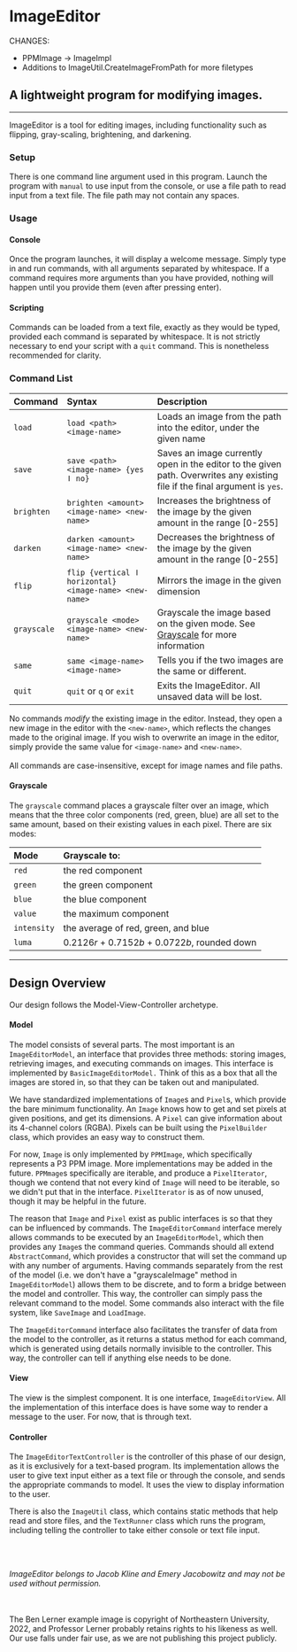 # ImageEditor

CHANGES:

- PPMImage -> ImageImpl
- Additions to ImageUtil.CreateImageFromPath for more filetypes

## A lightweight program for modifying images.

---
ImageEditor is a tool for editing images,
including functionality such as flipping, gray-scaling, brightening, and darkening.

### Setup

There is one command line argument used in this program. Launch the program with `manual` to use
input from the console,
or use a file path to read input from a text file. The file path may not contain any spaces.

### Usage

#### Console

Once the program launches, it will display a welcome message. Simply type in and run commands, with
all arguments separated by whitespace.
If a command requires more arguments than you have provided, nothing will happen until you provide
them (even after pressing enter).

#### Scripting

Commands can be loaded from a text file, exactly as they would be typed, provided each command is
separated by whitespace.
It is not strictly necessary to end your script with a `quit` command. This is nonetheless
recommended for clarity.

### Command List

| Command     | Syntax                                                 | Description                                                                                                                 |
|:------------|:-------------------------------------------------------|:----------------------------------------------------------------------------------------------------------------------------|
| `load `     | `load <path> <image-name>`                             | Loads an image from the path into the editor, under the given name                                                          |
| `save`      | `save <path> <image-name> {yes ǀ no}`                  | Saves an image currently open in the editor to the given path. Overwrites any existing file if the final argument is `yes`. |
| `brighten`  | `brighten <amount> <image-name> <new-name>`            | Increases the brightness of the image by the given amount in the range [0-255]                                              |
| `darken`    | `darken <amount> <image-name> <new-name>`              | Decreases the brightness of the image by the given amount in the range [0-255]                                              |
| `flip`      | `flip {vertical ǀ horizontal} <image-name> <new-name>` | Mirrors the image in the given dimension                                                                                    |
| `grayscale` | `grayscale <mode> <image-name> <new-name>`             | Grayscale the image based on the given mode. See [Grayscale](#Grayscale) for more information                               |
| `same`      | `same <image-name> <image-name>`                       | Tells you if the two images are the same or different.                                                                      |
| `quit`      | `quit` or `q` or `exit`                                | Exits the ImageEditor. All unsaved data will be lost.                                                                       |

No commands *modify* the existing image in the editor. Instead, they open a new image in the editor
with the `<new-name>`,
which reflects the changes made to the original image. If you wish to overwrite an image in the
editor, simply provide the same value for `<image-name>` and `<new-name>`.
<br>
<br>
All commands are case-insensitive, except for image names and file paths.

#### Grayscale

The `grayscale` command places a grayscale filter over an image, which means that the three color
components
(red, green, blue) are all set to the same amount, based on their existing values in each pixel.
There are six modes:

| Mode        | Grayscale to:                                   |
|:------------|:------------------------------------------------|
| `red`       | the red component                               |
| `green`     | the green component                             |
| `blue`      | the blue component                              |
| `value`     | the maximum component                           |
| `intensity` | the average of red, green, and blue             |
| `luma`      | 0.2126*r* + 0.7152*b* + 0.0722*b*, rounded down |

---

## Design Overview

Our design follows the Model-View-Controller archetype.

#### Model

The model consists of several parts. The most important is an `ImageEditorModel`, an interface that
provides three methods: storing images, retrieving images, and executing commands on images.
This interface is implemented by `BasicImageEditorModel.` Think of this as a box that all the images
are stored in, so that they can be taken out and manipulated.

We have standardized implementations of `Image`s and `Pixel`s, which provide the bare minimum
functionality.
An `Image` knows how to get and set pixels at given positions, and get its dimensions. A `Pixel` can
give
information about its 4-channel colors (RGBA). Pixels can be built using the `PixelBuilder` class,
which provides an easy way to construct them.

For now, `Image` is only implemented by `PPMImage`, which specifically represents a P3 PPM image.
More implementations may be added in the future. `PPMmage`s specifically are iterable, and produce
a `PixelIterator`,
though we contend that not every kind of `Image` will need to be iterable, so we didn't put that in
the interface.
`PixelIterator` is as of now unused, though it may be helpful in the future.

The reason that `Image` and `Pixel` exist as public interfaces is so that they can be influenced by
commands. The `ImageEditorCommand` interface merely allows commands to be executed by
an `ImageEditorModel`,
which then provides any `Image`s the command queries. Commands should all extend `AbstractCommand`,
which
provides a constructor that will set the command up with any number of arguments. Having commands
separately from the rest of the model (i.e. we don't have a "grayscaleImage" method
in `ImageEditorModel`)
allows them to be discrete, and to form a bridge between the model and controller. This way, the
controller
can simply pass the relevant command to the model. Some commands also interact with the file system,
like `SaveImage` and `LoadImage`.

The `ImageEditorCommand` interface also facilitates the transfer of data from the model to the
controller,
as it returns a status method for each command, which is generated using details normally invisible
to the controller.
This way, the controller can tell if anything else needs to be done.

#### View

The view is the simplest component. It is one interface, `ImageEditorView`. All the implementation
of
this interface does is have some way to render a message to the user. For now, that is through text.

#### Controller

The `ImageEditorTextController` is the controller of this phase of our design, as it is exclusively
for
a text-based program. Its implementation allows the user to give text input either as a text file or
through the console, and sends the appropriate commands to model. It uses the view to display
information to
the user.

There is also the `ImageUtil` class, which contains static methods that help read and store files,
and the `TextRunner` class which runs the program, including telling the controller to take either
console or text file input.

<br>
<br>

*ImageEditor belongs to Jacob Kline and Emery Jacobowitz and may not be used without permission.*

<br>
<br>
The Ben Lerner example image is copyright of Northeastern University, 2022,
and Professor Lerner probably retains rights to his likeness as well. 
Our use falls under fair use, as we are not publishing this project publicly.
